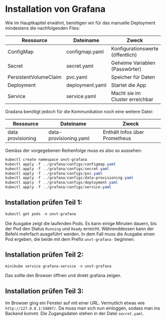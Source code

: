 # Installation von Grafana

Wie im Hauptkapitel erwähnt, benötigen wir für das manuelle Deployment mindestens die nachfolgenden Files:

| Ressource             | Dateiname               | Zweck                            |
| --------------------- | ----------------------- | -------------------------------- |
| ConfigMap             | configmap.yaml          | Konfigurationswerte (öffentlich) |
| Secret                | secret.yaml             | Geheime Variablen (Passwörter)   |
| PersistentVolumeClaim | pvc.yaml                | Speicher für Daten               |
| Deployment            | deployment.yaml         | Startet die App                  |
| Service               | service.yaml            | Macht sie im Cluster erreichbar  |

Gradana benötigt jedoch für die Kommunikation noch eine weitere Datei:

| Ressource             | Dateiname               | Zweck                            |
| --------------------- | ----------------------- | -------------------------------- |
| data provisioning     | data-provisioning.yaml  | Enthält Infos über Prometheus    |

Gemäss der vorgegebenen Reihenfolge muss es also so aussehen:

```powershell
kubectl create namespace unvt-grafana
kubectl apply -f ../grafana/configs/configmap.yaml
kubectl apply -f ../grafana/configs/secret.yaml
kubectl apply -f ../grafana/configs/pvc.yaml
kubectl apply -f ../grafana/configs/data-provisioning.yaml
kubectl apply -f ../grafana/configs/deployment.yaml
kubectl apply -f ../grafana/configs/service.yaml
```

## Installation prüfen Teil 1:

```powershell
kubectl get pods -n unvt-grafana
```

Die Ausgabe zeigt die laufenden Pods. Es kann einige Minuten dauern, bis der Pod den Status `Running` und `Ready` erreicht. Währenddessen kann der Befehl mehrfach ausgeführt werden. In dem Fall muss die Ausgabe einen Pod ergeben, die beide mit dem Prefix `unvt-grafana-` beginnen.

## Installation prüfen Teil 2:
```powershell
minikube service grafana-service -n unvt-grafana
```

Das sollte den Browser öffnen und direkt grafana zeigen.

## Installation prüfen Teil 3:

Im Browser ging ein Fenster auf mit einer URL. Vermutlich etwas wie `http://127.0.0.1:54087/`. Da muss man sich nun einloggen, sodass man ins Backend kommt. Die Zugangsdaten stehen in der Datei `secret.yaml`. 